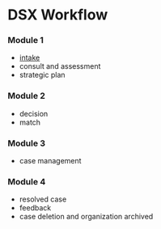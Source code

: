 # DSX Workflow



### **Module 1**

* [intake](intake.md)
* consult and assessment
* strategic plan

### **Module 2**

* decision
* match

### **Module 3**

* case management

### **Module 4**

* resolved case
* feedback
* case deletion and organization archived

